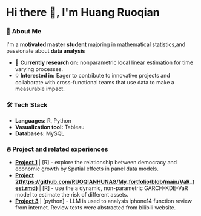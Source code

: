 # Hi there 👋, I'm Huang Ruoqian

### 🚀 **About Me**  
I'm a **motivated master student** majoring in mathematical statistics,and passionate about **data analysis**
- 🔭 **Currently research on:** nonparametric local linear estimation for time varying processes.    
- 💡 **Interested in:**  Eager to contribute to innovative projects and collaborate with cross-functional teams that use data to make a measurable impact.


### 🛠 **Tech Stack**  
- **Languages:** R, Python 
- **Vasualization tool:** Tableau
- **Databases:** MySQL  

### 🔥 **Project and related experiences**  
- **[Project 1](https://github.com/RUOQIANHUNAG/My_fortfolio/blob/main/spatial_econometric_spillover_effect.Rmd)** | [R] - explore the relationship between democracy and economic growth by Spatial effects in panel data models. 
- **[Project 2](https://github.com/RUOQIANHUNAG/My_fortfolio/blob/main/var_model.rmd)(https://github.com/RUOQIANHUNAG/My_fortfolio/blob/main/VaR_test.rmd)** | [R] - use the a dynamic, non-parametric GARCH-KDE-VaR model to estimate the risk of different assets.
- **[Project 3](https://github.com/RUOQIANHUNAG/My_fortfolio/blob/main/report.emotion%20(2).md)** | [python] - LLM is used to analysis iphone14 function review from internet. Review texts were abstracted from bilibili website. 
 



